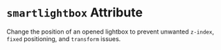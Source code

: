 # `smartlightbox` Attribute

Change the position of an opened lightbox to prevent unwanted `z-index`, `fixed` positioning, and `transform` issues.
